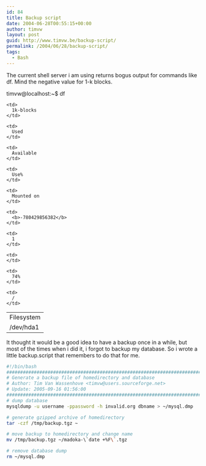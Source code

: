 ```yaml
---
id: 84
title: Backup script
date: 2004-06-28T00:55:15+00:00
author: timvw
layout: post
guid: http://www.timvw.be/backup-script/
permalink: /2004/06/28/backup-script/
tags:
  - Bash
---
```

The current shell server i am using returns bogus output for commands like df. Mind the negative value for 1-k blocks.

timvw@localhost:~$ df

<table>
  <tr>
    <td>
      Filesystem
    </td>
    
    <td>
      1k-blocks
    </td>
    
    <td>
      Used
    </td>
    
    <td>
      Available
    </td>
    
    <td>
      Use%
    </td>
    
    <td>
      Mounted on
    </td>
  </tr>
  
  <tr>
    <td>
      /dev/hda1
    </td>
    
    <td>
      <b>-780429856382</b>
    </td>
    
    <td>
      1
    </td>
    
    <td>
    </td>
    
    <td>
      74%
    </td>
    
    <td>
      /
    </td>
  </tr>
</table>

It thought it would be a good idea to have a backup once in a while, but most of the times when i did it, i forgot to backup my database. So i wrote a little backup.script that remembers to do that for me.

```bash  
#!/bin/bash
############################################################################### 
# Generate a backup file of homedirectory and database
# Author: Tim Van Wassenhove <timvw@users.sourceforge.net>
# Update: 2005-09-16 01:56:00
###############################################################################
# dump database
mysqldump -u username -ppassword -h invalid.org dbname > ~/mysql.dmp

# generate gzipped archive of homedirectory
tar -czf /tmp/backup.tgz ~

# move backup to homedirectory and change name
mv /tmp/backup.tgz ~/madoka-\`date +%F\`.tgz

# remove database dump
rm ~/mysql.dmp
```

